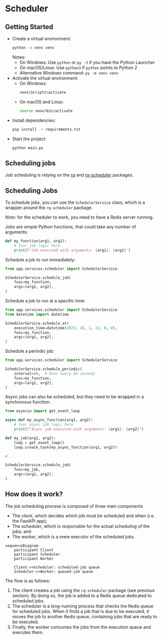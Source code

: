 # Scheduler

## Getting Started

- Create a virtual environment:
  ```bash
  python -m venv venv
  ```
  Notes:
  - On Windows: Use `python` or `py -3` if you have the Python Launcher
  - On macOS/Linux: Use `python3` if `python` points to Python 2
  - Alternative Windows command: `py -m venv venv`
- Activate the virtual environment:
  - On Windows:
    ```bash
    venv\Scripts\activate
    ```
  - On macOS and Linux:
    ```bash
    source venv/bin/activate
    ```
- Install dependencies:
  ```bash
  pip install -r requirements.txt
  ```
- Start the project:
    ```bash
    python main.py
    ```

## Scheduling jobs
Job scheduling is relying on the [rq](https://github.com/rq/rq) and 
[rq-scheduler](https://github.com/rq/rq-scheduler) packages.

## Scheduling Jobs
To schedule jobs, you can use the `SchedulerService` class, which is a wrapper 
around the `rq-scheduler` package.

_Note:_ for the scheduler to work, you need to have a Redis server running.

Jobs are simple Python functions, that could take any number of arguments:
```python
def my_function(arg1, arg2):
    # Your job logic here
    print(f"Job executed with arguments: {arg1}, {arg2}")
```

Schedule a job to run immediately:
```python
from app.services.scheduler import SchedulerService

SchedulerService.schedule_job(
    func=my_function,
    args=(arg1, arg2),
)
```

Schedule a job to run at a specific time:
```python
from app.services.scheduler import SchedulerService
from datetime import datetime

SchedulerService.schedule_at(
    execution_time=datetime(2023, 10, 1, 12, 0, 0),
    func=my_function,
    args=(arg1, arg2),
)
```

Schedule a periodic job:
```python
from app.services.scheduler import SchedulerService

SchedulerService.schedule_periodic(
    interval=60,  # Runs every 60 seconds
    func=my_function,
    args=(arg1, arg2),
)
```

Async jobs can also be scheduled, but they need to be wrapped in a synchronous 
function:
```python
from asyncio import get_event_loop

async def my_async_function(arg1, arg2):
    # Your async job logic here
    print(f"Async job executed with arguments: {arg1}, {arg2}")

def my_job(arg1, arg2):
    loop = get_event_loop()
    loop.create_task(my_async_function(arg1, arg2))

# ...

SchedulerService.schedule_job(
    func=my_job,
    args=(arg1, arg2),
)
```

## How does it work?
The job scheduling process is composed of three main components
- The _client_, which decides which job must be scheduled and when (i.e. the 
    FastAPI app);
- The _scheduler_, which is responsible for the actual scheduling of the jobs; and
- The _worker_, which is a mere executor of the scheduled jobs.

```mermaid
sequenceDiagram
    participant Client
    participant Scheduler
    participant Worker

    Client->>Scheduler: scheduled-job queue
    Scheduler->>Worker: queued-job queue
```

The flow is as follows:
1. The client creates a job using the `rq-scheduler` package (see previous section).
   By doing so, the job is added to a Redis queue dedicated to scheduled jobs.
2. The scheduler is a long-running process that checks the Redis queue for 
   scheduled jobs. When it finds a job that is due to be executed, it moves the
    job to another Redis queue, containing jobs that are ready to be executed.
3.  Finally, the worker consumes the jobs from the execution queue and executes them.
